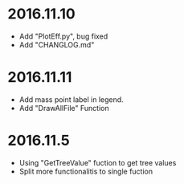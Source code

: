 # 2016.11.10
* Add "PlotEff.py", bug fixed
* Add "CHANGLOG.md"

# 2016.11.11
* Add mass point label in legend.
* Add "DrawAllFile" Function

# 2016.11.5
* Using "GetTreeValue" fuction to get tree values
* Split more functionalitis to single fuction
